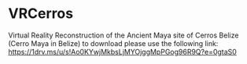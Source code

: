 # VRCerros
Virtual Reality Reconstruction of the Ancient Maya site of Cerros Belize (Cerro Maya in Belize)
to download please use the following link:
https://1drv.ms/u/s!Ao0KYwjMkbsLjMYOjggMpPGog96R9Q?e=0gtaS0
